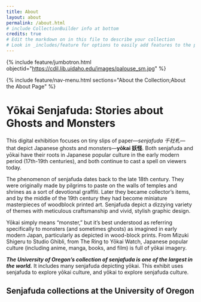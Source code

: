 ```yaml
---
title: About
layout: about
permalink: /about.html
# include CollectionBuilder info at bottom
credits: true
# Edit the markdown on in this file to describe your collection
# Look in _includes/feature for options to easily add features to the page
---
```


{% include feature/jumbotron.html objectid="https://cdil.lib.uidaho.edu/images/palouse_sm.jpg" %}

{% include feature/nav-menu.html sections="About the Collection;About the About Page" %}


# Yōkai Senjafuda: Stories about Ghosts and Monsters

This digital exhibition focuses on tiny slips of paper—*senjafuda 千社札*—that depict Japanese ghosts and monsters—**yōkai 妖怪**. Both senjafuda and yōkai have their roots in Japanese popular culture in the early modern period (17th-19th centuries), and both continue to cast a spell on viewers today.

The phenomenon of senjafuda dates back to the late 18th century. They were originally made by pilgrims to paste on the walls of temples and shrines as a sort of devotional graffiti. Later they became collector’s items, and by the middle of the 19th century they had become miniature masterpieces of woodblock printed art. Senjafuda depict a dizzying variety of themes with meticulous craftsmanship and vivid, stylish graphic design.

Yōkai simply means “monster,” but it’s best understood as referring specifically to monsters (and sometimes ghosts) as imagined in early modern Japan, particularly as depicted in wood-block prints. From Mizuki Shigeru to Studio Ghibli, from The Ring to Yōkai Watch, Japanese popular culture (including anime, manga, books, and film) is full of yōkai imagery.

***The University of Oregon’s collection of senjafuda is one of the largest in the world.*** It includes many senjafuda depicting yōkai. This exhibit uses senjafuda to explore yōkai culture, and yōkai to explore senjafuda culture.

## Senjafuda collections at the University of Oregon
